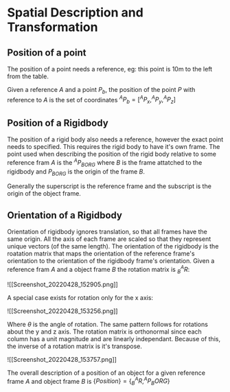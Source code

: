 # Spatial Description and Transformation

## Position of a point

The position of a point needs a reference, eg: this point is 10m to the left from the table. 

Given a reference $A$ and a point $P_b$, the position of the point $P$ with reference to $A$ is the set of coordinates $^AP_b = [^AP_x, ^AP_y, ^AP_z]$

## Position of a Rigidbody

The position of a rigid body also needs a reference, however the exact point needs to specified. This requires the rigid body to have it's own frame. The point used when describing the position of the rigid body relative to some reference fram $A$ is the $^AP_{BORG}$ where $B$ is the frame attatched to the rigidbody and $P_{BORG}$ is the origin of the frame $B$.

Generally the superscript is the reference frame and the subscript is the origin of the object frame.

## Orientation of a Rigidbody

Orientation of rigidbody ignores translation, so that all frames have the same origin. All the axis of each frame are scaled so that they represent unique vectors (of the same length). The orientation of the rigidbody is the roatation matrix that maps the orientation of the reference frame's orientation to the orientation of the rigidbody frame's orientation. Given a reference fram $A$ and a object frame $B$ the rotation matrix is $^A_BR$:

![[Screenshot_20220428_152905.png]]


A special case exists for rotation only for the x axis: 

![[Screenshot_20220428_153256.png]]

Where $\theta$ is the angle of rotation. The same pattern follows for rotations about the y and z axis. The rotation matrix is orthonormal since each column has a unit magnitude and are linearly independant. Because of this, the inverse of a rotation matrix is it's transpose.

![[Screenshot_20220428_153757.png]]

The overall description of a position of an object for a given reference frame $A$ and object frame $B$ is $\{Position\} = \{^A_BR, ^AP_BORG\}$